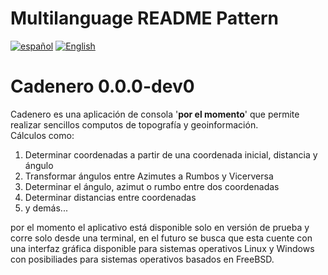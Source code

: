 # Multilanguage README Pattern
[![español](https://img.shields.io/badge/lang-en-red.svg)](https://github.com/FreireAlexander/Cadenero/blob/master/README.md)
[![English](https://img.shields.io/badge/lang-es-yellow.svg)](https://github.com/FreireAlexander/Cadenero/blob/master/README.en.md)

# Cadenero 0.0.0-dev0

Cadenero es una aplicación de consola '__por el momento__' que permite realizar sencillos computos de topografía y geoinformación. \
Cálculos como:

1. Determinar coordenadas a partir de una coordenada inicial, distancia y ángulo
2. Transformar ángulos entre Azimutes a Rumbos y Vicerversa
3. Determinar el ángulo, azimut o rumbo entre dos coordenadas
4. Determinar distancias entre coordenadas
5. y demás...

por el momento el aplicativo está disponible solo en versión de prueba y corre solo desde una terminal,
en el futuro se busca que esta cuente con una interfaz gráfica disponible para sistemas operativos
Linux y Windows con posibiliades para sistemas operativos basados en FreeBSD.


